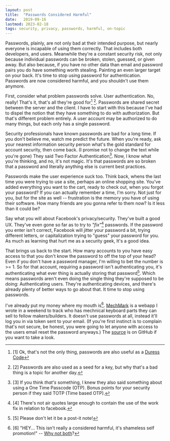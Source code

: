 ```yaml
---
layout: post
title:  "Passwords Considered Harmful"
date:   2019-09-16
lastmod: 2023-02-18
tags: security, privacy, passwords, harmful, on-topic
---
```


Passwords, plainly, are not only bad at their intended purpose, but nearly
everyone is incapable of using them correctly. That includes both developers,
and users. Meanwhile they're a constant security risk, not only because
individual passwords can be broken, stolen, guessed, or given away. But also
because, if you have no other data than email and password pairs you do have
something worth stealing. Painting an even larger target on your back. It's time
to stop using password for authentication. Passwords are now considered harmful,
and you shouldn't use them anymore.

First, consider what problem passwords solve. User authentication. No, really!
That's it, that's all they're good for[^1] [^2]. Passwords are shared secret
between the server and the client. I have to start with this because I've had to
dispel the notion that they have something to do with authorization. But that's
different problem entirely. A user account may be authorized to do many things,
but each only has a single password.

[^1]: [1] Ok, that's not the only thing, passwords are also useful as a [Duress
  Code](https://en.wikipedia.org/wiki/Duress_code)

[^2]: [2] Passwords are also used as a seed for a key, but why that's a bad
  thing is a topic for another day.

Security professionals have known passwords are bad for a long time. If you
don't believe me, watch me predict the future. When you're ready, ask your
nearest information security person what's the gold standard for account
security, then come back. (I promise not to change the text while you're gone)
They said Two Factor Authentication[^3]. Now, I know what you're thinking, and
no, it's not magic. It's that passwords are so broken that a password and
literally anything else is current best practices.

[^3]: [3] If you think *that's* something, I knew they also said something about
  using a One Time Passcode (OTP). Bonus points for your security person if they
  said TOTP (Time based OTP).

Passwords make the user experience suck too. Think back, whens the last time
you were trying to use a site, perhaps an online shopping site. You've added
everything you want to the cart, ready to check out, when you forgot your
password? If you can actually remember a time, I'm sorry. Not just for you, but
for the site as well -- frustration is the memory you have of using their
software. How many friends are you gonna refer to them now? Is it less than it
could be?

Say what you will about Facebook's privacy/security. They've built a good UX.
They've even gone so far as to try to *"fix"*[^4] passwords. If the password you
enter isn't correct, Facebook will jitter your password a bit, trying different
letters, or capitalization trying to "guess" your password for you. As much as
learning that hurt me as a security geek, It's a good idea.

[^4]: [4] There's not air quotes large enough to contain the use of the work fix
  in relation to facebook.

That brings us back to the start. How many accounts to you have easy access to
that you don't know the password to off the top of your head? Even if you don't
have a password manager, I'm willing to bet the number is >= 1. So for that
account, requiring a password isn't authenticating you, it's authenticating what
ever thing is actually storing that password[^5]. Which means passwords aren't
even doing the single thing they're supposed to be doing: Authenticating users.
They're authenticating devices, and there's already plenty of better ways to go
about that. It time to stop using passwords.

[^5]: [5] Please don't let it be a post-it note!

I've already put my money where my mouth is[^6]. [MechMark] is a webapp I wrote
in a weekend to track who has mechnical keyboard parts they can sell to fellow
makers/builders. It doesn't use passwords at all, instead it'll log you in via
token sent to your email. (If you're first instinct is to complain that's not
secure, be honest, you were going to let anyone with access to the users email
reset the password anyways.) The [source] is on GitHub if you want to take a
look.

[^6]: [6] "HEY... This isn't really a considered harmful, it's shameless self
  promotion!" -- [Why not both](/assets/both.gif)?

[MechMark]: https://mechmark.bsdev.net

[source]: https://github.com/GrayHatter/MechMark/

